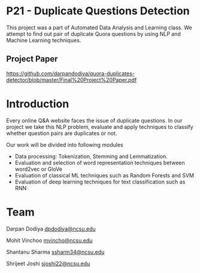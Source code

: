 # P21 - Duplicate Questions Detection 
This project was a part of Automated Data Analysis and Learning class. We attempt to find out pair of duplicate Quora questions by using NLP and Machine Learning techniques.

## Project Paper
https://github.com/darpandodiya/quora-duplicates-detector/blob/master/Final%20Project%20Paper.pdf

# Introduction
Every online Q&A website faces the issue of duplicate questions. In our project we take this NLP problem, evaluate and apply techniques to classify whether question pairs are duplicates or not.

Our work will be divided into following modules
* Data processing: Tokenization, Stemming and Lemmatization.
* Evaluation and selection of word representation techniques between word2vec or GloVe
* Evaluation of classical ML techniques such as Random Forests and SVM
* Evaluation of deep learning techniques for text classification such as RNN

# Team
Darpan Dodiya dpdodiya@ncsu.edu

Mohit Vinchoo mvincho@ncsu.edu

Shantanu Sharma ssharm34@ncsu.edu

Shrijeet Joshi sjoshi22@ncsu.edu


